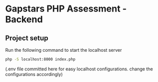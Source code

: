 # Gapstars PHP Assessment -  Backend

## Project setup

Run the following command to start the localhost server
```bash
php -S localhost:8000 index.php
```
(.env file committed here for easy localhost configurations. change the configurations accordingly)
